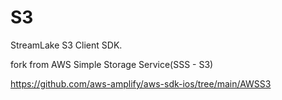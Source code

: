 # S3

StreamLake S3 Client SDK.

fork from AWS Simple Storage Service(SSS - S3) 

https://github.com/aws-amplify/aws-sdk-ios/tree/main/AWSS3